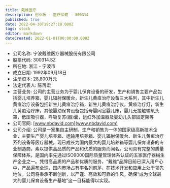 ```yaml
---
title: 戴维医疗
description: 创业板 - 医疗保健 - 300314
published: true
date: 2022-04-30T19:27:18.000Z
tags: stock
editor: markdown
dateCreated: 2022-01-01T00:00:00.000Z
---
```


- 公司名称: 宁波戴维医疗器械股份有限公司
- 股票代码: 300314.SZ
- 所在地: 浙江 - 宁波市
- 成立日期: 1992年09月18日
- 注册资本: 28,800万元
- 法定代表人: 陈再宏
- 主营业务: 公司的主营业务为于婴儿保育设备的研发，生产和销售主要产品包括婴儿培养箱，婴儿辐射保暖台，新生儿黄疸治疗设备三大系列，其中新生儿黄疸治疗设备包括新生儿黄疸治疗箱，新生儿黄疸治疗仪，黄疸治疗灯，新生儿黄疸治疗床，其他婴幼保育设备包括母婴同室婴儿床，婴儿无接触输氧头罩，低压吸引器，呼吸复苏(器)囊，远红外加温器及婴幼儿头部固定架等
- 公司官网: [www.nbdavid.com](www.nbdavid.com)
- 公司介绍: 公司是一家集自主研制、生产和销售为一体的国家级高新技术企业，主要生产婴儿培养箱、运输用培养箱、婴儿辐射保暖台、新生儿黄疸治疗系列设备等医疗器械。现已成长为国内最大的婴儿培养箱等婴儿保育设备的专业制造商，素以提供高品质的产品和优质的服务而闻名。公司具有完整的质量保障体系，是国内率先通过ISO9000国际质量管理体系认证的五家医疗器械生产企业之一。凭借高品质的产品和优质的服务，“戴维”品牌目前已深入用户心中，产品遍布全球，国内市场占有率名列前茅，在技术开发和应用上处于领先地位。公司将秉承不断创新，以严谨、高效和可靠的作风，确保“成为全球最大的婴儿保育设备生产基地”这一目标能得以实现。


